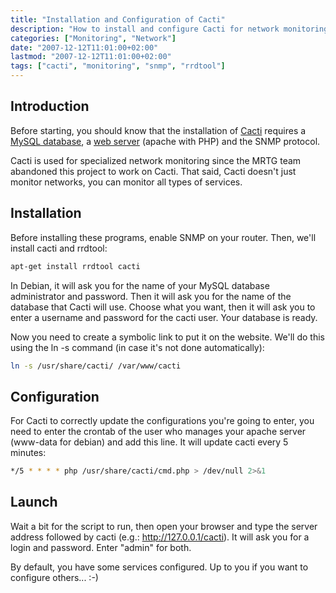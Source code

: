 ```yaml
---
title: "Installation and Configuration of Cacti"
description: "How to install and configure Cacti for network monitoring"
categories: ["Monitoring", "Network"]
date: "2007-12-12T11:01:00+02:00"
lastmod: "2007-12-12T11:01:00+02:00"
tags: ["cacti", "monitoring", "snmp", "rrdtool"]
---
```


## Introduction

Before starting, you should know that the installation of [Cacti](https://cacti.net/) requires a [MySQL database](../../Databases/MySQL-MariaDB/index.md), a [web server](../../Web/index.md) (apache with PHP) and the SNMP protocol.

Cacti is used for specialized network monitoring since the MRTG team abandoned this project to work on Cacti. That said, Cacti doesn't just monitor networks, you can monitor all types of services.

## Installation

Before installing these programs, enable SNMP on your router. Then, we'll install cacti and rrdtool:

```bash
apt-get install rrdtool cacti
```

In Debian, it will ask you for the name of your MySQL database administrator and password. Then it will ask you for the name of the database that Cacti will use. Choose what you want, then it will ask you to enter a username and password for the cacti user. Your database is ready.

Now you need to create a symbolic link to put it on the website. We'll do this using the ln -s command (in case it's not done automatically):

```bash
ln -s /usr/share/cacti/ /var/www/cacti
```

## Configuration

For Cacti to correctly update the configurations you're going to enter, you need to enter the crontab of the user who manages your apache server (www-data for debian) and add this line. It will update cacti every 5 minutes:

```bash
*/5 * * * * php /usr/share/cacti/cmd.php > /dev/null 2>&1
```

## Launch

Wait a bit for the script to run, then open your browser and type the server address followed by cacti (e.g.: http://127.0.0.1/cacti). It will ask you for a login and password. Enter "admin" for both.

By default, you have some services configured. Up to you if you want to configure others... :-)
